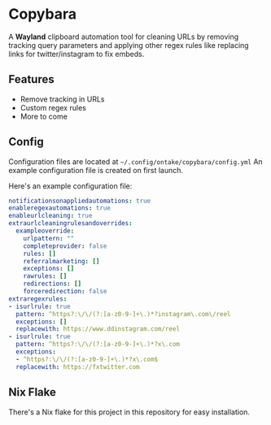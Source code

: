 # Copybara

A **Wayland** clipboard automation tool for cleaning URLs by removing tracking query parameters and applying other regex rules like replacing links for twitter/instagram to fix embeds.

## Features
 - Remove tracking in URLs
 - Custom regex rules
 - More to come



## Config
Configuration files are located at `~/.config/ontake/copybara/config.yml`
An example configuration file is created on first launch.

Here's an example configuration file:
```yaml
notificationsonappliedautomations: true
enableregexautomations: true
enableurlcleaning: true
extraurlcleaningrulesandoverrides:
  exampleoverride:
    urlpattern: ""
    completeprovider: false
    rules: []
    referralmarketing: []
    exceptions: []
    rawrules: []
    redirections: []
    forceredirection: false
extraregexrules:
- isurlrule: true
  pattern: ^https?:\/\/(?:[a-z0-9-]+\.)*?instagram\.com\/reel
  exceptions: []
  replacewith: https://www.ddinstagram.com/reel
- isurlrule: true
  pattern: ^https?:\/\/(?:[a-z0-9-]+\.)*?x\.com
  exceptions:
  - ^https?:\/\/(?:[a-z0-9-]+\.)*?x\.com$
  replacewith: https://fxtwitter.com
```

## Nix Flake
There's a Nix flake for this project in this repository for easy installation.
